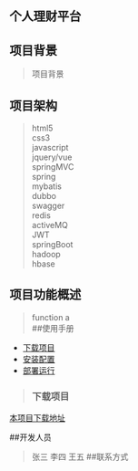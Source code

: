 ## 个人理财平台


## 项目背景
> 项目背景 <br>
> 
>
>
## 项目架构
> html5 <br>
>css3 <br>
>javascript<br>
>jquery/vue <br>
>springMVC<br>
>spring<br>
>mybatis<br>
>dubbo<br>
>swagger<br>
>redis<br>
>activeMQ<br>
>JWT<br>
>springBoot<br>
>hadoop<br>
>hbase<br>
## 项目功能概述
>function a<br>
##使用手册
 * [下载项目](#下载项目)
 * [安装配置](#安装配置)
 * [部署运行](#部署运行)
 >###  下载项目
[本项目下载地址](#http://www.baidu.com)

##开发人员
>张三
>李四
>王五
##联系方式

